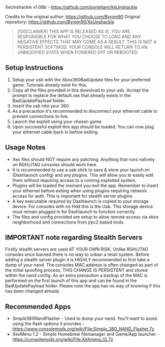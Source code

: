 XeUnshackle v1.08b - https://github.com/portellam/XeUnshackle

Credits to the original author: https://github.com/Byrom90
Original repository: https://github.com/Byrom90/XeUnshackle

> [!DISCLAIMER]
> THIS APP IS RELEASED AS IS.
> YOU ARE RESPONSIBLE FOR WHAT YOU CHOOSE TO LOAD AND ANY NEGATIVE EFFECTS THAT MAY COME AS A RESULT.
> THIS IS NOT A PERSISTENT SOFTMOD. YOUR CONSOLE WILL RETURN TO AN UNMODIFIED STATE WHEN POWERED OFF OR REBOOTED.

## Setup Instructions
1. Setup your usb with the Xbox360BadUpdate files for your preferred game. Tutorials already exist for this.
2. Copy all the files provided in this download to your usb. Accept the prompt to replace the default.xex that
   already exists in the BadUpdatePayload folder.
3. Insert the usb into your 360.
4. As a precaution it's recommended to disconnect your ethernet cable to prevent connections to live.
5. Launch the exploit using your chosen game.
6. Upon successful exploit this app should be loaded. You can now plug your ethernet cable back in before exiting.

## Usage Notes
- Xex files should NOT require any patching. Anything that runs natively on RGH/JTAG consoles should work here.
- It is recommended to use a usb stick to save & store your launch.ini (Dashlaunch config) and any plugins.
  This will allow you to easily edit them without requiring access to a running exploited system.
- Plugins will be loaded the moment you exit the app. Remember to insert your ethernet before exiting when using plugins
  requiring network access for auth. This is important for stealth server plugins.
- A key executable required by Dashlaunch is copied to your storage device. For consoles with no Hdd this is the Usb.
  This storage device must remain plugged in for Dashlaunch to function correctly.
- The files and config provided are setup to allow remote access via xbox neighborhood and connections from jrpc2 based tools.

## IMPORTANT note regarding Stealth Servers
Firstly stealth servers are used AT YOUR OWN RISK.
Unlike RGH/JTAG consoles once banned there is no way to unban a retail system.
Before adding a stealth server plugin it is HIGHLY recommended to first take a dump of your nand.
The consoles MAC address is often changed as part of the initial spoofing process, THIS CHANGE IS PERSISTENT and stored within the nand config.
As an extra precaution a backup of the MAC is performed on the first launch of this app and can be found in the BadUpdatePayload folder.
Please note the app has no way of knowing if this has been changed already.

## Recommended Apps
- Simple360NandFlasher - Used to dump your nand. You'll want to avoid using the flash options it provides - https://www.consolemods.org/wiki/File:Simple_360_NAND_Flasher.7z
- XexMenu 1.2 - Simple Homebrew filemanager and Game/App launcher - https://consolemods.org/wiki/File:XeXmenu_12.7z